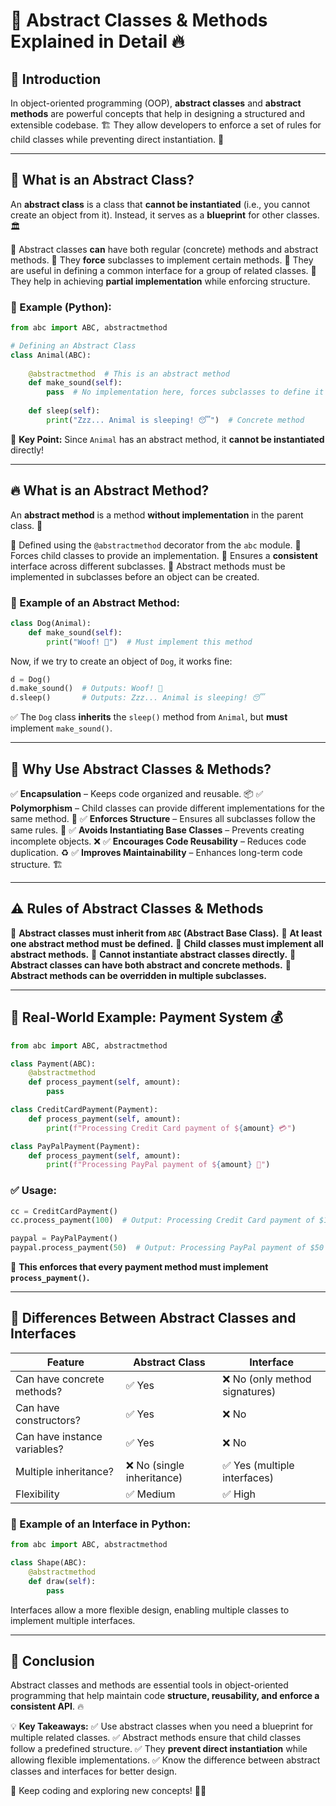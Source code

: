 # 🚀 Abstract Classes & Methods Explained in Detail 🔥

## 📌 Introduction

In object-oriented programming (OOP), **abstract classes** and **abstract methods** are powerful concepts that help in designing a structured and extensible codebase. 🏗️ They allow developers to enforce a set of rules for child classes while preventing direct instantiation. 🚫

---

## 🧐 What is an Abstract Class?

An **abstract class** is a class that **cannot be instantiated** (i.e., you cannot create an object from it). Instead, it serves as a **blueprint** for other classes. 🏛️

🔹 Abstract classes **can** have both regular (concrete) methods and abstract methods.
🔹 They **force** subclasses to implement certain methods.
🔹 They are useful in defining a common interface for a group of related classes.
🔹 They help in achieving **partial implementation** while enforcing structure.

### 📖 Example (Python):

```python
from abc import ABC, abstractmethod

# Defining an Abstract Class
class Animal(ABC):
    
    @abstractmethod  # This is an abstract method
    def make_sound(self):
        pass  # No implementation here, forces subclasses to define it
    
    def sleep(self):
        print("Zzz... Animal is sleeping! 😴")  # Concrete method
```

🚨 **Key Point:** Since `Animal` has an abstract method, it **cannot be instantiated** directly!

---

## 🔥 What is an Abstract Method?

An **abstract method** is a method **without implementation** in the parent class. 📝

🔹 Defined using the `@abstractmethod` decorator from the `abc` module.
🔹 Forces child classes to provide an implementation.
🔹 Ensures a **consistent** interface across different subclasses.
🔹 Abstract methods must be implemented in subclasses before an object can be created.

### 📖 Example of an Abstract Method:

```python
class Dog(Animal):
    def make_sound(self):
        print("Woof! 🐶")  # Must implement this method
```

Now, if we try to create an object of `Dog`, it works fine:

```python
d = Dog()
d.make_sound()  # Outputs: Woof! 🐶
d.sleep()       # Outputs: Zzz... Animal is sleeping! 😴
```

✅ The `Dog` class **inherits** the `sleep()` method from `Animal`, but **must** implement `make_sound()`.

---

## 🚧 Why Use Abstract Classes & Methods?

✅ **Encapsulation** – Keeps code organized and reusable. 📦
✅ **Polymorphism** – Child classes can provide different implementations for the same method. 🔄
✅ **Enforces Structure** – Ensures all subclasses follow the same rules. 📜
✅ **Avoids Instantiating Base Classes** – Prevents creating incomplete objects. ❌
✅ **Encourages Code Reusability** – Reduces code duplication. ♻️
✅ **Improves Maintainability** – Enhances long-term code structure. 🏗️

---

## ⚠️ Rules of Abstract Classes & Methods

📌 **Abstract classes must inherit from `ABC` (Abstract Base Class).**
📌 **At least one abstract method must be defined.**
📌 **Child classes must implement all abstract methods.**
📌 **Cannot instantiate abstract classes directly.**
📌 **Abstract classes can have both abstract and concrete methods.**
📌 **Abstract methods can be overridden in multiple subclasses.**

---

## 🌟 Real-World Example: Payment System 💰

```python
from abc import ABC, abstractmethod

class Payment(ABC):
    @abstractmethod
    def process_payment(self, amount):
        pass

class CreditCardPayment(Payment):
    def process_payment(self, amount):
        print(f"Processing Credit Card payment of ${amount} 💳")

class PayPalPayment(Payment):
    def process_payment(self, amount):
        print(f"Processing PayPal payment of ${amount} 🏦")
```

### ✅ Usage:

```python
cc = CreditCardPayment()
cc.process_payment(100)  # Output: Processing Credit Card payment of $100 💳

paypal = PayPalPayment()
paypal.process_payment(50)  # Output: Processing PayPal payment of $50 🏦
```

🚀 **This enforces that every payment method must implement `process_payment()`.**

---

## 🔄 Differences Between Abstract Classes and Interfaces

| Feature           | Abstract Class        | Interface  |
|------------------|----------------------|------------|
| Can have concrete methods? | ✅ Yes | ❌ No (only method signatures) |
| Can have constructors? | ✅ Yes | ❌ No |
| Can have instance variables? | ✅ Yes | ❌ No |
| Multiple inheritance? | ❌ No (single inheritance) | ✅ Yes (multiple interfaces) |
| Flexibility | ✅ Medium | ✅ High |

### 🔹 Example of an Interface in Python:

```python
from abc import ABC, abstractmethod

class Shape(ABC):
    @abstractmethod
    def draw(self):
        pass
```

Interfaces allow a more flexible design, enabling multiple classes to implement multiple interfaces.

---

## 🎯 Conclusion

Abstract classes and methods are essential tools in object-oriented programming that help maintain code **structure, reusability, and enforce a consistent API**. 🔥

💡 **Key Takeaways:**
✅ Use abstract classes when you need a blueprint for multiple related classes.
✅ Abstract methods ensure that child classes follow a predefined structure.
✅ They **prevent direct instantiation** while allowing flexible implementations.
✅ Know the difference between abstract classes and interfaces for better design.

🙌 Keep coding and exploring new concepts! 🚀🔥
